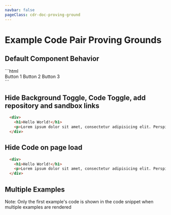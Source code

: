 ```yaml
---
navbar: false
pageClass: cdr-doc-proving-ground
---
```


# Example Code Pair Proving Grounds

## Default Component Behavior

<cdr-doc-example-code-pair>
```html
  <div>
    <cdr-button size="large">Button 1</cdr-button>
    <cdr-button size="small">Button 2</cdr-button>
    <cdr-button>Button 3</cdr-button>
  </div>
```
</cdr-doc-example-code-pair>

## Hide Background Toggle, Code Toggle, add repository and sandbox links

<cdr-doc-example-code-pair :code-toggle="false" repository-href="http://github.com/rei" sandbox-href="http://codesandbox.io">

```html
  <div>
    <h1>Hello World!</h1>
    <p>Lorem ipsum dolor sit amet, consectetur adipisicing elit. Perspiciatis ducimus illum unde accusantium magni, nostrum vero autem inventore. Beatae recusandae minima distinctio, aut adipisci debitis consequatur cupiditate similique est eius!</p>
  </div>
```

</cdr-doc-example-code-pair>


## Hide Code on page load

<cdr-doc-example-code-pair :hide-code="true" repository-href="http://github.com/rei" sandbox-href="http://codesandbox.io">

```html
  <div>
    <h1>Hello World!</h1>
    <p>Lorem ipsum dolor sit amet, consectetur adipisicing elit. Perspiciatis ducimus illum unde accusantium magni, nostrum vero autem inventore. Beatae recusandae minima distinctio, aut adipisci debitis consequatur cupiditate similique est eius!</p>
  </div>
```

</cdr-doc-example-code-pair>

## Multiple Examples
Note: Only the first example's code is shown in the code snippet when multiple examples are rendered

<cdr-doc-example-code-pair>

<template slot="Default">

```html
  <cdr-button size="large">Default</cdr-button>
```
  
</template>
<template slot="Hover">

```html
  <cdr-button size="small" class="cdr-doc-button-demo--hover">Hover</cdr-button>
```

</template>
<template slot="Active">

```html
  <cdr-button size="small">Active</cdr-button>
```

</template>
<template slot="Focused">

```html
  <cdr-button size="small">Focused</cdr-button>
```

</template>

</cdr-doc-example-code-pair>
